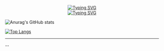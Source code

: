 <div align="center">
<a href="https://git.io/typing-svg"><img src="https://readme-typing-svg.demolab.com?font=Fira+Code&size=30&duration=3000&pause=1000&center=true&width=435&lines=Hello+%F0%9F%8E%88" alt="Typing SVG" /></a> </br>
  <a href="https://git.io/typing-svg"><img src="https://readme-typing-svg.demolab.com?font=Fira+Code&size=30&duration=3000&pause=1000&center=true&width=435&lines=I'm+Daehwan+Jung" alt="Typing SVG" /></a>
   
 
</div>

![Anurag's GitHub stats](https://github-readme-stats.vercel.app/api?username=daehwan0307&show_icons=true&theme=radical)

[![Top Langs](https://github-readme-stats.vercel.app/api/top-langs/?username=daehwan0307&langs_count=8&layout=compact&theme=dark)](https://github.com/daehwan0307/github-readme-stats)


-----
--

